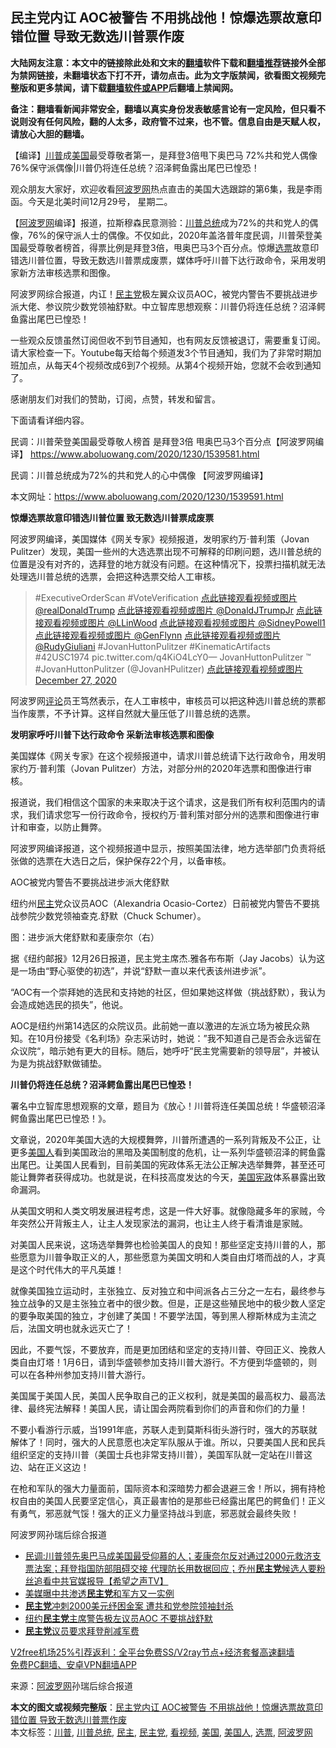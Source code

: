  <h2>民主党内讧 AOC被警告 不用挑战他！惊爆选票故意印错位置 导致无数选川普票作废</h2> <p class="notice"><b>大陆网友注意：本文中的链接除此处和文末的<a href="https://github.com/bannedbook/fanqiang" >翻墙</a>软件下载和<a href="https://github.com/killgcd/justmysocks/blob/master/README.md">翻墙推荐</a>链接外全部为禁网链接，未翻墙状态下打不开，请勿点击。此为文字版禁闻，欲看图文视频完整版和更多禁闻，请下载<a href="https://github.com/bannedbook/fanqiang">翻墙软件或APP</a>后翻墙上禁闻网。</p><p>备注：翻墙看新闻非常安全，翻墙以真实身份发表敏感言论有一定风险，但只看不说则没有任何风险，翻的人太多，政府管不过来，也不管。信息自由是天赋人权，请放心大胆的翻墙。</b></p>  <div class="entry"> <p id="summary">【编译】<a href="https://www.bannedbook.org/bnews/tag/%e5%b7%9d%e6%99%ae/" class="st_tag internal_tag" rel="tag" title="标签 川普 下的日志">川普</a>成<a href="https://www.bannedbook.org/bnews/tag/%e7%be%8e%e5%9b%bd/" class="st_tag internal_tag" rel="tag" title="标签 美国 下的日志">美国</a>最受尊敬者第一，是拜登3倍甩下奥巴马 72%共和党人偶像 76%保守派偶像|川普仍将连任总统？沼泽鳄鱼露出尾巴已惶恐！</p> <p>观众朋友大家好，欢迎收看<span class='wp_keywordlink_affiliate'><a href="https://www.aboluowang.com/" title="阿波罗网" target="_blank">阿波罗网</a></span>热点直击的美国大选跟踪的第6集，我是李雨函。今天是北美时间12月29号， 星期二。&nbsp;</p> <p>【<a href="https://www.bannedbook.org/bnews/tag/%e9%98%bf%e6%b3%a2%e7%bd%97%e7%bd%91/" class="st_tag internal_tag" rel="tag" title="标签 阿波罗网 下的日志">阿波罗网</a>编译】报道，拉斯穆森民意测验：<a href="https://www.bannedbook.org/bnews/tag/%E5%B7%9D%E6%99%AE%E6%80%BB%E7%BB%9F/" class="st_tag internal_tag" rel="tag" title="标签 川普总统 下的日志">川普总统</a>成为72%的共和党人的偶像，76%的保守派人士的偶像。不仅如此，2020年盖洛普年度民调，川普荣登美国最受尊敬者榜首，得票比例是拜登3倍，甩奥巴马3个百分点。惊爆<a href="https://www.bannedbook.org/bnews/tag/%E9%80%89%E7%A5%A8/" class="st_tag internal_tag" rel="tag" title="标签 选票 下的日志">选票</a>故意印错选川普位置，导致无数选川普票成废票，媒体呼吁川普下达行政命令，采用发明家新方法审核选票和图像。</p> <p>阿波罗网综合报道，内讧！<a href="https://www.bannedbook.org/bnews/tag/%e6%b0%91%e4%b8%bb%e5%85%9a/" class="st_tag internal_tag" rel="tag" title="标签 民主党 下的日志">民主党</a>极左翼众议员AOC，被党内警告不要挑战进步派大佬、参议院少数党领袖舒默。中立智库思想观察：川普仍将连任总统？沼泽鳄鱼露出尾巴已惶恐！</p> <p>一些观众反馈虽然订阅但收不到节目通知，也有网友反馈被退订，需要重复订阅。请大家检查一下。Youtube每天给每个频道发3个节目通知，我们为了非常时期加班加点，从每天4个视频改成6到7个视频。从第4个视频开始，您就不会收到通知了。</p> <p>感谢朋友们对我们的赞助，订阅，点赞，转发和留言。</p> <p>下面请看详细内容。</p> <p>民调：川普荣登美国最受尊敬人榜首 是拜登3倍 甩奥巴马3个百分点【阿波罗网编译】 <a href="https://www.aboluowang.com/2020/1230/1539581.html">https://www.aboluowang.com/2020/1230/1539581.html</a></p> <p>民调：川普总统成为72%的共和党人的心中偶像 【阿波罗网编译】</p>  <p>本文网址：<a href="https://www.aboluowang.com/2020/1230/1539591.html">https://www.aboluowang.com/2020/1230/1539591.html</a></p> <p><strong>惊爆选票故意印错选川普位置 致无数选川普票成废票</strong></p> <p>阿波罗网编译，美国媒体《网关专家》视频报道，发明家约万·普利策（Jovan Pulitzer）发现，美国一些州的大选选票出现不可解释的印刷问题，选川普总统的位置是没有对齐的，选拜登的地方就没有问题。在这种情况下，投票扫描机就无法处理选川普总统的选票，会把这种选票交给人工审核。</p> <blockquote><p>#ExecutiveOrderScan #VoteVerification <a href="https://twitter.com/realDonaldTrump?ref_src=twsrc%5Etfw">点此链接观看视频或图片 @realDonaldTrump</a> <a href="https://twitter.com/DonaldJTrumpJr?ref_src=twsrc%5Etfw">点此链接观看视频或图片 @DonaldJTrumpJr</a> <a href="https://twitter.com/LLinWood?ref_src=twsrc%5Etfw">点此链接观看视频或图片 @LLinWood</a> <a href="https://twitter.com/SidneyPowell1?ref_src=twsrc%5Etfw">点此链接观看视频或图片 @SidneyPowell1</a> <a href="https://twitter.com/GenFlynn?ref_src=twsrc%5Etfw">点此链接观看视频或图片 @GenFlynn</a> <a href="https://twitter.com/RudyGiuliani?ref_src=twsrc%5Etfw">点此链接观看视频或图片 @RudyGiuliani</a> #JovanHuttonPulitzer #KinematicArtifacts #42USC1974 pic.twitter.com/q4KiO4LcY0— JovanHuttonPulitzer ™ #JovanHuttonPulitzer (@JovanHPulitzer) <a href="https://twitter.com/JovanHPulitzer/status/1343297779028946944?ref_src=twsrc%5Etfw">点此链接观看视频或图片 December 27, 2020</a></p></blockquote> <p>阿波罗网<span class='wp_keywordlink_affiliate'><a href="https://www.bannedbook.org/bnews/comments/" title="新闻评论" target="_blank">评论</a></span>员王笃然表示，在人工审核中，审核员可以把这种选川普总统的票都当作废票，不予计算。这样自然就大量压低了川普总统的选票。</p> <p><strong>发明家呼吁川普下达行政命令 采新法审核选票和图像</strong></p> <p>美国媒体《网关专家》在这个视频报道中，请求川普总统请下达行政命令，用发明家约万·普利策（Jovan Pulitzer）方法，对部分州的2020年选票和图像进行审核。</p> <p>报道说，我们相信这个国家的未来取决于这个请求，这是我们所有权利范围内的请求，我们请求您写一份行政命令，授权约万·普利策对部分州的选票和图像进行审计和审查，以防止舞弊。</p> <p>阿波罗网编译报道，这个视频报道中显示，按照美国法律，地方选举部门负责将纸张做的选票在大选日之后，保护保存22个月，以备审核。</p>  <p>AOC被党内警告不要挑战进步派大佬舒默</p> <p>纽约州<a href="https://www.bannedbook.org/bnews/tag/%e6%b0%91%e4%b8%bb/" class="st_tag internal_tag" rel="tag" title="标签 民主 下的日志">民主</a>党众议员AOC（Alexandria Ocasio-Cortez）日前被党内警告不要挑战参院少数党领袖查克.舒默（Chuck Schumer）。</p> <p>图：进步派大佬舒默和麦康奈尔（右）</p> <p>据《纽约邮报》12月26日报道，民主党主席杰.雅各布布斯（Jay Jacobs）认为这是一场由“野心驱使的初选”，并说“舒默一直以来代表该州进步派”。</p> <p>“AOC有一个崇拜她的选民和支持她的社区，但如果她这样做（挑战舒默），我认为会造成她选民的损失”，他说。</p> <p>AOC是纽约州第14选区的众院议员。此前她一直以激进的左派立场为被民众熟知。在10月份接受《名利场》杂志采访时，她说：”我不知道自己是否会永远留在众议院“，暗示她有更大的目标。随后，她呼吁“民主党需要新的领导层”，并被认为是为挑战舒默做铺垫。</p> <p><strong>川普仍将连任总统？沼泽鳄鱼露出尾巴已惶恐！</strong></p> <p>署名中立智库思想观察的文章，题目为《放心！川普将连任美国总统！华盛顿沼泽鳄鱼露出尾巴已惶恐！》。</p> <p>文章说，2020年美国大选的大规模舞弊，川普所遭遇的一系列背叛及不公正，让更多<a href="https://www.bannedbook.org/bnews/tag/%E7%BE%8E%E5%9B%BD%E4%BA%BA/" class="st_tag internal_tag" rel="tag" title="标签 美国人 下的日志">美国人</a>看到美国政治的黑暗及美国制度的危机，让一系列华盛顿沼泽的鳄鱼露出尾巴。让美国人民看到，目前美国的宪政体系无法公正解决选举舞弊，甚至还可能让舞弊者获得成功。也就是说，在科技高度发达的今天，<span class='wp_keywordlink'><a href="https://www.bannedbook.org/forum2/topic913.html" title="《美国宪政历程：影响美国的25个司法大案》" target="_blank">美国宪政</a></span>体系暴露出致命漏洞。</p>  <p>从美国文明和人类文明发展进程考虑，这是一件大好事。就像隐藏多年的家贼，今年突然公开背叛主人，让主人发现家法的漏洞，也让主人终于看清谁是家贼。</p> <p>对美国人民来说，这场选举舞弊也检验美国人的良知！那些坚定支持川普的人，那些愿意为川普争取正义的人，那些愿意为美国文明和人类自由灯塔而战的人，才真是这个时代伟大的平凡英雄！</p> <p>就像美国独立运动时，主张独立、反对独立和中间派各占三分之一左右，最终参与独立战争的又是主张独立者中的很少数。但是，正是这些殖民地中的极少数人坚定的要争取美国的独立，才创建了美国！不要学法国，等到黑人穆斯林成为主流之后，法国文明也就永远灭亡了！</p> <p>因此，不要气馁，不要放弃，而是更加团结和坚定的支持川普、夺回正义、挽救人类自由灯塔！1月6日，请到华盛顿参加支持川普大游行。不方便到华盛顿的，则可以在各种州参加支持川普大游行。</p> <p>美国属于美国人民，美国人民争取自己的正义权利，就是美国的最高权力、最高法律、最终宪法解释！美国人民，请让国会两院看到你们的声音和你们的力量！</p> <p>不要小看游行示威，当1991年底，苏联人走到莫斯科街头游行时，强大的苏联就解体了！同时，强大的人民意愿也决定军队服从于谁。所以，只要美国人民和民兵组织坚定的支持川普（美国士兵也非常支持川普），美国军队就一定站在川普这边、站在正义这边！</p> <p>在枪和军队的强大力量面前，国际资本和深暗势力都会退避三舍！所以，拥有持枪权自由的美国人民要坚定信心，真正最害怕的是那些已经露出尾巴的鳄鱼们！正义有勇气，邪恶就气馁！强大的正义力量坚持战斗到底，邪恶就会最终失败！</p> <p>阿波罗网孙瑞后综合报道</p> <ul class='op-related-articles' title='相关阅读'> <li><a href='https://www.bannedbook.org/bnews/cbnews/20201230/1457539.html' target='_blank'>民调:川普领先奥巴马成美国最受仰慕的人；麦康奈尔反对通过2000元救济支票法案；拜登指国防部阻碍交接 代理防长用数据回应；乔州<b>民主党</b>候选人要粉丝追看中共官媒报导【希望之声TV】</a></li> <li><a href='https://www.bannedbook.org/bnews/cbnews/20201230/1457523.html' target='_blank'>美媒曝中共渗透<b>民主党</b>和军方又一实例</a></li> <li><a href='https://www.bannedbook.org/bnews/cnnews/20201230/1457480.html' target='_blank'><b>民主党</b>冲刺2000美元纾困金案 遭共和党参院领袖封杀</a></li> <li><a href='https://www.bannedbook.org/bnews/bannedvideo/20201229/1457096.html' target='_blank'>纽约<b>民主党</b>主席警告极左议员AOC 不要挑战舒默</a></li> <li><a href='https://www.bannedbook.org/bnews/comments/20201229/1456954.html' target='_blank'><b>民主党</b>议员要求拜登削减军费</a></li> </ul> <p class="texttj"> <a href="https://www.bannedbook.org/forum23/topic22702.html" target="_blank">V2free机场25%引荐返利：全平台免费SS/V2ray节点+经济套餐高速翻墙</a><br/> <a href="https://github.com/bannedbook/fanqiang/wiki/%E7%A6%81%E9%97%BB%E7%BD%91%E5%AE%89%E5%8D%93%E7%BF%BB%E5%A2%99%E6%96%B0%E9%97%BBAPP" target="_blank">免费PC翻墙、安卓VPN翻墙APP</a></p><p> 来源：<a href="https://www.aboluowang.com/2020/1230/1539718.html" target="_blank">阿波罗网</a>孙瑞后综合报道 </p> <a name='sharetosocial'></a>       <div><b>本文的图文或视频完整版</b>：<a href='https://www.bannedbook.org/bnews/topimagenews/20201230/1457561.html'>民主党内讧 AOC被警告 不用挑战他！惊爆选票故意印错位置 导致无数选川普票作废</a></div>  </div><!--END ENTRY--> <div class="postfooter"> <div>本文标签：<a href="https://www.bannedbook.org/bnews/tag/%e5%b7%9d%e6%99%ae/" rel="tag">川普</a>, <a href="https://www.bannedbook.org/bnews/tag/%E5%B7%9D%E6%99%AE%E6%80%BB%E7%BB%9F/" rel="tag">川普总统</a>, <a href="https://www.bannedbook.org/bnews/tag/%e6%b0%91%e4%b8%bb/" rel="tag">民主</a>, <a href="https://www.bannedbook.org/bnews/tag/%e6%b0%91%e4%b8%bb%e5%85%9a/" rel="tag">民主党</a>, <a href="https://www.bannedbook.org/bnews/tag/%E7%9C%8B%E8%A7%86%E9%A2%91/" rel="tag">看视频</a>, <a href="https://www.bannedbook.org/bnews/tag/%e7%be%8e%e5%9b%bd/" rel="tag">美国</a>, <a href="https://www.bannedbook.org/bnews/tag/%E7%BE%8E%E5%9B%BD%E4%BA%BA/" rel="tag">美国人</a>, <a href="https://www.bannedbook.org/bnews/tag/%E9%80%89%E7%A5%A8/" rel="tag">选票</a>, <a href="https://www.bannedbook.org/bnews/tag/%e9%98%bf%e6%b3%a2%e7%bd%97%e7%bd%91/" rel="tag">阿波罗网</a></div>  </div><!--END POSTFOOTER--> 